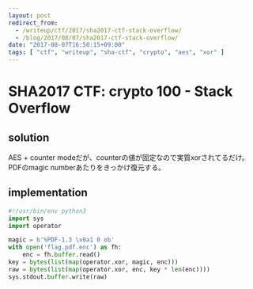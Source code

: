 ```yaml
---
layout: post
redirect_from:
  - /writeup/ctf/2017/sha2017-ctf-stack-overflow/
  - /blog/2017/08/07/sha2017-ctf-stack-overflow/
date: "2017-08-07T16:50:15+09:00"
tags: [ "ctf", "writeup", "sha-ctf", "crypto", "aes", "xor" ]
---
```


# SHA2017 CTF: crypto 100 - Stack Overflow

## solution

AES + counter modeだが、counterの値が固定なので実質xorされてるだけ。
PDFのmagic numberあたりをきっかけ復元する。

## implementation

``` python
#!/usr/bin/env python3
import sys
import operator

magic = b'%PDF-1.3 \x0a1 0 ob'
with open('flag.pdf.enc') as fh:
    enc = fh.buffer.read()
key = bytes(list(map(operator.xor, magic, enc)))
raw = bytes(list(map(operator.xor, enc, key * len(enc))))
sys.stdout.buffer.write(raw)
```

